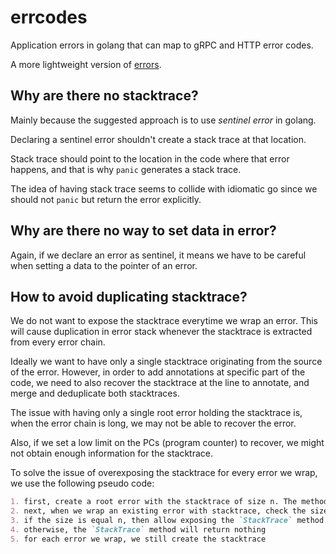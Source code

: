 # errcodes

Application errors in golang that can map to gRPC and HTTP error codes.

A more lightweight version of [errors](https://github.com/alextanhongpin/errors).


## Why are there no stacktrace?

Mainly because the suggested approach is to use _sentinel error_ in golang.

Declaring a sentinel error shouldn't create a stack trace at that location.

Stack trace should point to the location in the code where that error happens, and that is why `panic` generates a stack trace.

The idea of having stack trace seems to collide with idiomatic go since we should not `panic` but return the error explicitly.


## Why are there no way to set data in error?


Again, if we declare an error as sentinel, it means we have to be careful when setting a data to the pointer of an error.


## How to avoid duplicating stacktrace?

We do not want to expose the stacktrace everytime we wrap an error. This will cause duplication in error stack whenever the stacktrace is extracted from every error chain.

Ideally we want to have only a single stacktrace originating from the source of the error. However, in order to add annotations at specific part of the code, we need to also recover the stacktrace at the line to annotate, and merge and deduplicate both stacktraces.

The issue with having only a single root error holding the stacktrace is, when the error chain is long, we may not be able to recover the error.

Also, if we set a low limit on the PCs (program counter) to recover, we might not obtain enough information for the stacktrace.

To solve the issue of overexposing the stacktrace for every error we wrap, we use the following pseudo code:


```markdown
1. first, create a root error with the stacktrace of size n. The method `StackTrace` will return the []uintptr
2. next, when we wrap an existing error with stacktrace, check the size of the last stacktrace
3. if the size is equal n, then allow exposing the `StackTrace` method
4. otherwise, the `StackTrace` method will return nothing
5. for each error we wrap, we still create the stacktrace
```
